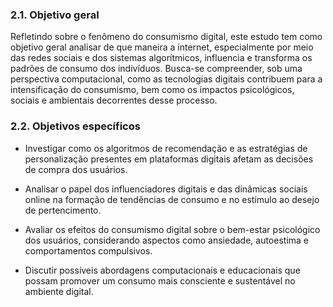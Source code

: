 ### **2.1. Objetivo geral**

Refletindo sobre o fenômeno do consumismo digital, este estudo tem como objetivo geral analisar de que maneira a internet, especialmente por meio das redes sociais e dos sistemas algorítmicos, influencia e transforma os padrões de consumo dos indivíduos. Busca-se compreender, sob uma perspectiva computacional, como as tecnologias digitais contribuem para a intensificação do consumismo, bem como os impactos psicológicos, sociais e ambientais decorrentes desse processo.

### **2.2. Objetivos específicos**

* Investigar como os algoritmos de recomendação e as estratégias de personalização presentes em plataformas digitais afetam as decisões de compra dos usuários.  
* Analisar o papel dos influenciadores digitais e das dinâmicas sociais online na formação de tendências de consumo e no estímulo ao desejo de pertencimento.  
* Avaliar os efeitos do consumismo digital sobre o bem-estar psicológico dos usuários, considerando aspectos como ansiedade, autoestima e comportamentos compulsivos.  
* Discutir possíveis abordagens computacionais e educacionais que possam promover um consumo mais consciente e sustentável no ambiente digital.

  ##
